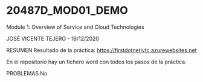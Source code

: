# 20487D_MOD01_DEMO
Module 1: Overview of Service and Cloud Technologies

JOSÉ VICENTE TEJERO - 16/12/2020

RESUMEN
Resultado de la práctica: https://firstdotnetjvtc.azurewebsites.net

En el repositorio hay un fichero word con todos los pasos de la práctica.

PROBLEMAS
No
